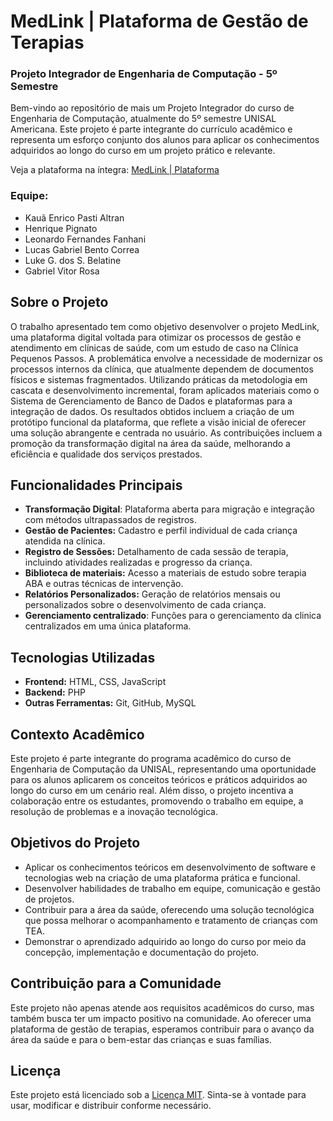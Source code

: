 # MedLink   |   Plataforma de Gestão de Terapias
### Projeto Integrador de Engenharia de Computação - 5º Semestre

Bem-vindo ao repositório de mais um Projeto Integrador do curso de Engenharia de Computação, atualmente do 5º semestre UNISAL Americana. Este projeto é parte integrante do currículo acadêmico e representa um esforço conjunto dos alunos para aplicar os conhecimentos adquiridos ao longo do curso em um projeto prático e relevante.

Veja a plataforma na íntegra:
[MedLink | Plataforma](http://proj01.ddnsfree.com)


### Equipe:
* Kauã Enrico Pasti Altran
* Henrique Pignato
* Leonardo Fernandes Fanhani
* Lucas Gabriel Bento Correa
* Luke G. dos S. Belatine
* Gabriel Vitor Rosa


## Sobre o Projeto

O trabalho apresentado tem como objetivo desenvolver o projeto MedLink, uma plataforma digital voltada para otimizar os processos de gestão e atendimento em clínicas de saúde, com um estudo de caso na Clínica Pequenos Passos. A problemática envolve a necessidade de modernizar os processos internos da clínica, que atualmente dependem de documentos físicos e sistemas fragmentados. Utilizando práticas da metodologia em cascata e desenvolvimento incremental, foram aplicados materiais como o Sistema de Gerenciamento de Banco de Dados e plataformas para a integração de dados. Os resultados obtidos incluem a criação de um protótipo funcional da plataforma, que reflete a visão inicial de oferecer uma solução abrangente e centrada no usuário. As contribuições incluem a promoção da transformação digital na área da saúde, melhorando a eficiência e qualidade dos serviços prestados.

## Funcionalidades Principais

- **Transformação Digital**: Plataforma aberta para migração e integração com métodos ultrapassados de registros.
- **Gestão de Pacientes:** Cadastro e perfil individual de cada criança atendida na clínica.
- **Registro de Sessões:** Detalhamento de cada sessão de terapia, incluindo atividades realizadas e progresso da criança.
- **Biblioteca de materiais:** Acesso a materiais de estudo sobre terapia ABA e outras técnicas de intervenção.
- **Relatórios Personalizados:** Geração de relatórios mensais ou personalizados sobre o desenvolvimento de cada criança.
- **Gerenciamento centralizado**: Funções para o gerenciamento da clinica centralizados em uma única plataforma.

## Tecnologias Utilizadas
- **Frontend:** HTML, CSS, JavaScript
- **Backend:** PHP
- **Outras Ferramentas:** Git, GitHub, MySQL


## Contexto Acadêmico

Este projeto é parte integrante do programa acadêmico do curso de Engenharia de Computação da UNISAL, representando uma oportunidade para os alunos aplicarem os conceitos teóricos e práticos adquiridos ao longo do curso em um cenário real. Além disso, o projeto incentiva a colaboração entre os estudantes, promovendo o trabalho em equipe, a resolução de problemas e a inovação tecnológica.

## Objetivos do Projeto

- Aplicar os conhecimentos teóricos em desenvolvimento de software e tecnologias web na criação de uma plataforma prática e funcional.
- Desenvolver habilidades de trabalho em equipe, comunicação e gestão de projetos.
- Contribuir para a área da saúde, oferecendo uma solução tecnológica que possa melhorar o acompanhamento e tratamento de crianças com TEA.
- Demonstrar o aprendizado adquirido ao longo do curso por meio da concepção, implementação e documentação do projeto.

## Contribuição para a Comunidade

Este projeto não apenas atende aos requisitos acadêmicos do curso, mas também busca ter um impacto positivo na comunidade. Ao oferecer uma plataforma de gestão de terapias, esperamos contribuir para o avanço da área da saúde e para o bem-estar das crianças e suas famílias.


## Licença

Este projeto está licenciado sob a [Licença MIT](LICENSE). Sinta-se à vontade para usar, modificar e distribuir conforme necessário.